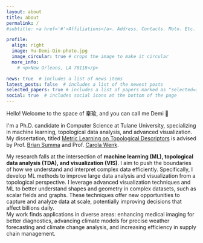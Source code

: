 ```yaml
---
layout: about
title: about
permalink: /
#subtitle: <a href='#'>Affiliations</a>. Address. Contacts. Moto. Etc.

profile:
  align: right
  image: Yu-Demi-Qin-photo.jpg
  image_circular: true # crops the image to make it circular
  more_info: 
    # <p>New Orleans, LA 70118</p>

news: true  # includes a list of news items
latest_posts: false  # includes a list of the newest posts
selected_papers: true # includes a list of papers marked as "selected={true}"
social: true  # includes social icons at the bottom of the page
---
```


Hello! Welcome to the space of 秦瑜, and you can call me Demi 👋

I'm a Ph.D. candidate in Computer Science at Tulane University, specializing in machine learning, topological data analysis, and advanced visualization. My dissertation, titled [Metric Learning on Topological Descriptors](https://www.canva.com/design/DAFNSh0oR60/j7udMbLvBw3E9MfwJKfgGA/view?utm_content=DAFNSh0oR60&utm_campaign=designshare&utm_medium=link&utm_source=publishsharelink#2) is advised by Prof. [Brian Summa](https://tulanevisgraphics.bitbucket.io/) and Prof. [Carola Wenk](https://www.cs.tulane.edu/~carola/).

  My research falls at the intersection of **machine learning (ML), topological data analysis (TDA), and visualization (VIS)**. I aim to push the boundaries of how we understand and interpret complex data efficiently. Specifically, I develop ML methods to improve large data analysis and visualization from a topological perspective. 
  I leverage advanced visualization techniques and ML to better understand shapes and geometry in complex datasets, such as scalar fields and graphs. These techniques offer new opportunities to capture and analyze data at scale, potentially improving decisions that affect billions daily.<br>
  My work finds applications in diverse areas: enhancing medical imaging for better diagnostics, advancing climate models for precise weather forecasting and climate change analysis, and increasing efficiency in supply chain management.

<!-- In my research, I push the boundaries of how we understand and interpret complex datasets efficiently. I leverage **machine learning** and **visualization** to understand data structures and similarities from a **topological** perspective. I create models that not only measure data similarities at scale but also explain the 'why' behind these similarities. My work finds applications in diverse areas: enhancing medical imaging techniques for better diagnostic accuracy, advancing our understanding of climate models for more precise weather forecasting and climate change analysis, and increasing efficiency in supply chain management. 

My research falls at the intersection of **machine learning (ML), topological data analysis (TDA), and visualization (VIS)**. I aim to push the boundaries of how we understand and interpret complex data efficiently. Specifically, I develop ML methods to improve large data analysis and visualization from a topological perspective. 

I leverage advanced visualization techniques and ML to better understand shapes and geometry in complex datasets, such as scalar fields and graphs. These techniques offer new opportunities to capture and analyze data at scale, potentially improving decisions that affect billions daily. However, these techniques also introduce new challenges, such as how to utilize them to improve ML models without information loss([TDA Workshop at NeurIPS'2020](https://openreview.net/pdf?id=X1bxKJo5_qL)), how to comparing them effectively with different data structures ([VIS'2021](https://tulanevisgraphics.bitbucket.io/publications/pd_hash/index.html),[arXiv'2024](https://arxiv.org/pdf/2404.05879)), visualize the topological importance in classification ([TopoInVis'2023](https://arxiv.org/abs/2309.13185)), and extract precise signals from diverse datasets like supply chain([Stanford Graph Learning Workshop'2023](https://drive.google.com/file/d/10rps8ooex9dW1JKcmeFAZc_-O7JyIjAK/view)), climate model ([EnergyVis'2023](https://www.nrel.gov/docs/fy24osti/87355.pdf)), and medical imaging ([QuBBD Project](https://www.cs.tulane.edu/~carola/research/qubbd.html)). 

To address these challenges, I create models that not only measure data similarities at scale but also explain the ‘why’ behind these similarities. My work finds applications in diverse areas: enhancing medical imaging for better diagnostics, advancing climate models for precise weather forecasting and climate change analysis, and increasing efficiency in supply chain management. -->


